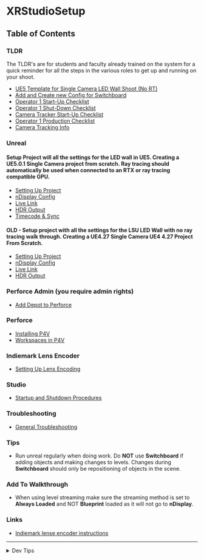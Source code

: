# XRStudioSetup

## Table of Contents

### TLDR

The TLDR's are for students and faculty already trained on the system for a quick reminder for all the steps in the various roles to get up and running on your shoot.

* [UE5 Template for Single Camera LED Wall Shoot (No RT)](https://dmae.cct.lsu.edu/templates/LSUBaseTemplate.zip)
* [Add and Create new Config for Switchboard]()
* [Operator 1 Start-Up Checklist](op1-startup/README.md)
* [Operator 1 Shut-Down Checklist](op1-shutdown/README.md)
* [Camera Tracker Start-Up Checklist](mocap/README.md)
* [Operator 1 Production Checklist](op1-production/README.md)
* [Camera Tracking Info]()

### Unreal

#### Setup Project will all the settings for the LED wall in UE5.  Creating a UE5.0.1 Single Camera project from scratch. Ray tracing should automatically be used when connected to an RTX or ray tracing compatible GPU.

* [Setting Up Project](unreal5-base-setup/README.md#setting-up#user-content-setting-up-project)
* [nDisplay Config](ndisplay5-config/README.md#user-content-ndisplay-config)
* [Live Link](live-link5/README.md#user-content-live-link)
* [HDR Output](hdr5-output/README.md#user-content-hdr-output)
* [Timecode & Sync](timecode-sync/README.md#user-content-timecode--sync)


#### OLD - Setup project with all the settings for the LSU LED Wall with no ray tracing walk through. Creating a UE4.27 Single Camera UE4 4.27 Project From Scratch. 
* [Setting Up Project](unreal-base-setup/README.md#setting-up#user-content-setting-up-project)
* [nDisplay Config](ndisplay-config/README.md#user-content-ndisplay-config)
* [Live Link](live-link/README.md#user-content-live-link)
* [HDR Output](hdr-output/README.md#user-content-hdr-output)

### Perforce Admin (you require admin rights)
* [Add Depot to Perforce]([p4/newdepot/README.md](https://github.com/maubanel/p4v-unreal/blob/main/newdepot/README.md#user-content-installing-p4v#user-content-p4-new-depot))

### Perforce
* [Installing P4V](https://github.com/maubanel/p4v-unreal/blob/main/installing/README.md#user-content-installing-p4v)
* [Workspaces in P4V](https://github.com/maubanel/p4v-unreal/blob/main/workspaces/README.md#user-content-workspaces-in-p4v)


### Indiemark Lens Encoder
* [Setting Up Lens Encoding](indie-mark/README.md#user-content-indie-mark)

### Studio
* [Startup and Shutdown Procedures](startupshutdown/README.md)

### Troubleshooting
* [General Troubleshooting](ts-perforce/README.md)

### Tips
* Run unreal regularly when doing work.  Do **NOT** use **Switchboard** if adding objects and making changes to levels. Changes during **Switchboard** should only be repositioning of objects in the scene.

### Add To Walkthrough
* When using level streaming make sure the streaming method is set to **Always Loaded** and NOT **Blueprint** loaded as it will not go to **nDisplay**.

### Links
* [Indiemark lense encoder instructions](https://loledvirtual.com/documentation/docs/indiemarkusingencoder/)

---
<details><summary>Dev Tips</summary>
make git m="add commit message"
</details>

